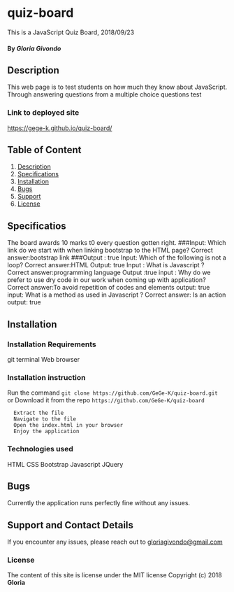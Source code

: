 # quiz-board
This is a JavaScript Quiz Board, 2018/09/23
#### By *Gloria Givondo*
## Description
This web page is to test students on how much they know about JavaScript. Through answering questions from a multiple choice questions test
### Link to deployed site
https://gege-k.github.io/quiz-board/
## Table of Content
1. [Description](#description)
2. [Specifications](#Specifications)
3. [Installation](#installation)
4. [Bugs](#bugs)
5. [Support](#support)
6. [License](#license)
## Specificatios
The board awards 10 marks t0 every question gotten right.
###Input:  Which link do we start with when linking bootstrap to the HTML page?
Correct answer:bootstrap link
###Output : true
Input: Which of the following is not a loop?
Correct answer:HTML
Output: true
Input : What is Javascript ?
Correct answer:programming language
Output :true
input :  Why do we prefer to use dry code in our work when coming up with application?
Correct answer:To avoid repetition of codes and elements
output: true
input: What is a method as used in Javascript ?
Correct answer: Is an action
output: true
## Installation
### Installation Requirements
  git
  terminal
  Web browser
### Installation instruction
Run the command  ```git clone https://github.com/GeGe-K/quiz-board.git ```
or
Download it from the repo ```https://github.com/GeGe-K/quiz-board ```

```
  Extract the file
  Navigate to the file
  Open the index.html in your browser
  Enjoy the application
```
### Technologies used
HTML
CSS
Bootstrap
Javascript
JQuery
## Bugs
Currently the application runs perfectly fine without any issues.
## Support and Contact Details
If you encounter any issues, please reach out to gloriagivondo@gmail.com
### License
The content of this site is license under the MIT license
Copyright (c) 2018 **Gloria**
